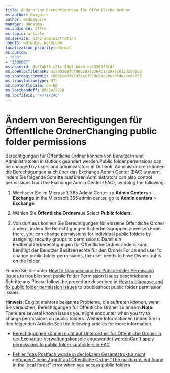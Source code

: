```yaml
---
title: Ändern von Berechtigungen für Öffentliche Ordner
ms.author: dmaguire
author: msdmaguire
manager: dansimp
ms.audience: ITPro
ms.topic: article
ms.service: o365-administration
ROBOTS: NOINDEX, NOFOLLOW
localization_priority: Normal
ms.custom:
- "633"
- "3500007"
ms.assetid: 0c37ab75-c81c-44e7-bda8-ea43263f9fdf
ms.openlocfilehash: a2a902e8fdfd8628772364c173979c633d25a169
ms.sourcegitcommit: c6692ce0fa1358ec3529e59ca0ecdfdea4cdc759
ms.translationtype: MT
ms.contentlocale: de-DE
ms.lasthandoff: 09/14/2020
ms.locfileid: "47714246"
---
```

# <a name="changing-public-folder-permissions"></a><span data-ttu-id="604fc-102">Ändern von Berechtigungen für Öffentliche Ordner</span><span class="sxs-lookup"><span data-stu-id="604fc-102">Changing public folder permissions</span></span>

<span data-ttu-id="604fc-103">Berechtigungen für Öffentliche Ordner können von Benutzern und Administratoren in Outlook geändert werden.</span><span class="sxs-lookup"><span data-stu-id="604fc-103">Public folder permissions can be changed by users and administrators in Outlook.</span></span> <span data-ttu-id="604fc-104">Administratoren können die Berechtigungen auch über das Exchange Admin Center (EAC) steuern, indem Sie folgende Schritte ausführen:</span><span class="sxs-lookup"><span data-stu-id="604fc-104">Administrators can also control permissions from the Exchange Admin Center (EAC), by doing the following:</span></span>
  
1. <span data-ttu-id="604fc-105">Wechseln Sie im Microsoft 365 Admin Center zu **Admin Centers** \> **Exchange**.</span><span class="sxs-lookup"><span data-stu-id="604fc-105">In the Microsoft 365 admin center, go to **Admin centers** \> **Exchange**.</span></span>

2. <span data-ttu-id="604fc-106">Wählen Sie **Öffentliche Ordner**aus.</span><span class="sxs-lookup"><span data-stu-id="604fc-106">Select **Public folders**.</span></span>

3. <span data-ttu-id="604fc-107">Von dort aus können Sie Berechtigungen für einzelne Öffentliche Ordner ändern, indem Sie Berechtigungen Sicherheitsgruppen zuweisen.</span><span class="sxs-lookup"><span data-stu-id="604fc-107">From there, you can change permissions for individual public folders by assigning security groups to permissions.</span></span> <span data-ttu-id="604fc-108">Damit ein Endbenutzerberechtigungen für Öffentliche Ordner ändern kann, benötigt der Benutzer Besitzerrechte für den Ordner.</span><span class="sxs-lookup"><span data-stu-id="604fc-108">For an end user to change public folder permissions, the user needs to have Owner rights on the folder.</span></span>

<span data-ttu-id="604fc-109">Führen Sie die unter [How to Diagnose and Fix Public Folder Permission Issues](https://docs.microsoft.com/exchange/troubleshoot/public-folders/public-folder-permission-issues) to troubleshoot public folder Permission Issues beschriebenen Schritte aus.</span><span class="sxs-lookup"><span data-stu-id="604fc-109">Please follow the procedure described in [How to diagnose and fix public folder permission issues](https://docs.microsoft.com/exchange/troubleshoot/public-folders/public-folder-permission-issues) to troubleshoot public folder permission issues.</span></span>

<span data-ttu-id="604fc-110">**Hinweis**: Es gibt mehrere bekannte Probleme, die auftreten können, wenn Sie versuchen, Berechtigungen für Öffentliche Ordner zu ändern.</span><span class="sxs-lookup"><span data-stu-id="604fc-110">**Note**: There are several known issues you might encounter when you try to change permissions on public folders.</span></span> <span data-ttu-id="604fc-111">Weitere Informationen finden Sie in den folgenden Artikeln.</span><span class="sxs-lookup"><span data-stu-id="604fc-111">See the following articles for more information.</span></span>

- [<span data-ttu-id="604fc-112">Berechtigungen können nicht auf Unterordner für Öffentliche Ordner in der Exchange-Verwaltungskonsole angewendet werden</span><span class="sxs-lookup"><span data-stu-id="604fc-112">Can't apply permissions to public folder subfolders in EAC</span></span>](https://docs.microsoft.com/exchange/troubleshoot/public-folders/can%E2%80%99t-apply-permissions-public-folder-subfolders)

- [<span data-ttu-id="604fc-113">Fehler "das Postfach wurde in der lokalen Gesamtstruktur nicht gefunden" beim Zugriff auf Öffentliche Ordner</span><span class="sxs-lookup"><span data-stu-id="604fc-113">"The mailbox is not found in the local forest" error when you access public folders</span></span>](https://docs.microsoft.com/exchange/troubleshoot/public-folders/mailbox-not-found-local-forest-public-folder)
